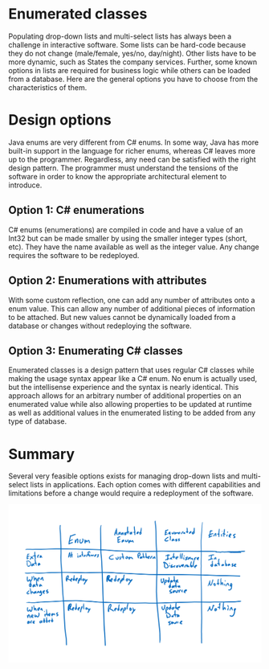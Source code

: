 # Enumerated classes
Populating drop-down lists and multi-select lists has always been a challenge in interactive software. Some lists can be hard-code because they do not change (male/female, yes/no, day/night). Other lists have to be more dynamic, such as States the company services. Further, some known options in lists are required for business logic while others can be loaded from a database.  Here are the general options you have to choose from the characteristics of them.

# Design options
Java enums are very different from C# enums. In some way, Java has more built-in support in the language for richer enums, whereas C# leaves more up to the programmer. Regardless, any need can be satisfied with the right design pattern. The programmer must understand the tensions of the software in order to know the appropriate architectural element to introduce.

## Option 1: C# enumerations
C# enums (enumerations) are compiled in code and have a value of an Int32 but can be made smaller by using the smaller integer types (short, etc). They have the name available as well as the integer value. Any change requires the software to be redeployed.

## Option 2: Enumerations with attributes
With some custom reflection, one can add any number of attributes onto a enum value. This can allow any number of additional pieces of information to be attached.  But new values cannot be dynamically loaded from a database or changes without redeploying the software.

## Option 3: Enumerating C# classes
Enumerated classes is a design pattern that uses regular C# classes while making the usage syntax appear like a C# enum. No enum is actually used, but the intellisense experience and the syntax is nearly identical. This approach allows for an arbitrary number of additional properties on an enumerated value while also allowing properties to be updated at runtime as well as additional values in the enumerated listing to be added from any type of database.

# Summary
Several very feasible options exists for managing drop-down lists and multi-select lists in applications. Each option comes with different capabilities and limitations before a change would require a redeployment of the software.

![Enumeration options](enumerationoptions.png)